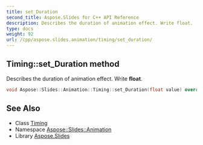 ```yaml
---
title: set_Duration
second_title: Aspose.Slides for C++ API Reference
description: Describes the duration of animation effect. Write float.
type: docs
weight: 92
url: /cpp/aspose.slides.animation/timing/set_duration/
---
```

## Timing::set_Duration method


Describes the duration of animation effect. Write **float**.

```cpp
void Aspose::Slides::Animation::Timing::set_Duration(float value) override
```

## See Also

* Class [Timing](../)
* Namespace [Aspose::Slides::Animation](../../)
* Library [Aspose.Slides](../../../)
